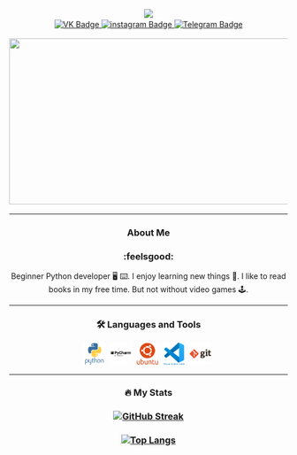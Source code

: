 <div id="header" align="center">
  <img src="https://media.giphy.com/media/oFvFtrhrmIFFe/giphy.gif" width="100"/>
</div>


<div id="badges" align="center">
  <a href="https://vk.com/shhama">
    <img src="https://img.shields.io/badge/VKONTAKTE-white?logo=VK&logoColor=blue&style=for-the-badge" alt="VK Badge"/>
  </a>
  <a href="https://www.instagram.com/hrtllss">
    <img src="https://img.shields.io/badge/Instagram-white?logo=instagram&logoColor=pink&style=for-the-badge" alt="instagram Badge"/>
  </a>
  <a href="https://t.me/s_hhama">
    <img src="https://img.shields.io/badge/telegram-white?logo=telegram&logoColor=blue&style=for-the-badge" alt="Telegram Badge"/>
  </a>
</div>

<div id="badges" align="center">
  <img src="https://komarev.com/ghpvc/?username=shhama&style=flat-square&color=blue" alt=""/>


<div align="center">
  <img src="https://media.giphy.com/media/frNC8HLtwZjOLLPbV7/giphy.gif" width="600" height="300"/>
</div>

---
 
### About Me
### :feelsgood:
Beginner Python developer :desktop_computer: :keyboard:. I enjoy learning new things :mag_right:. I like to read books in my free time. But not without video games	:joystick:.

---
  
### :hammer_and_wrench: Languages and Tools
<div>
  <img src="https://github.com/devicons/devicon/blob/master/icons/python/python-original-wordmark.svg" title="python" alt="python" width="40" height="40"/>&nbsp;
  <img src="https://github.com/devicons/devicon/blob/master/icons/pycharm/pycharm-original-wordmark.svg" title="pycharm" alt="pycharm" width="40" height="40"/>&nbsp;
  <img src="https://github.com/devicons/devicon/blob/master/icons/ubuntu/ubuntu-plain-wordmark.svg" title="ubuntu" alt="ubuntu" width="40" height="40"/>&nbsp;
  <img src="https://github.com/devicons/devicon/blob/master/icons/vscode/vscode-original-wordmark.svg" title="vscode" alt="vscode" width="40" height="40"/>&nbsp;
  <img src="https://github.com/devicons/devicon/blob/master/icons/git/git-original-wordmark.svg" title="git" alt="git" width="40" height="40"/>&nbsp;
</div>
  
---
 
### :fire: My Stats 
### [![GitHub Streak](http://github-readme-streak-stats.herokuapp.com?user=shhama&theme=dark&background=000000)](https://git.io/streak-stats)
### [![Top Langs](https://github-readme-stats.vercel.app/api/top-langs/?username=shhama&layout=compact&theme=vision-friendly-dark)](https://github.com/anuraghazra/github-readme-stats)

   



